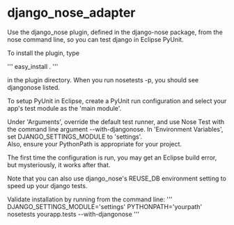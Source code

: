 django_nose_adapter
===================

Use the django_nose plugin, defined in the django-nose package, from the nose command line, 
so you can test django in Eclipse PyUnit.

To install the plugin, type

'''
easy_install . 
'''

in the plugin directory.  When you run nosetests -p, you should see djangonose listed.

To setup PyUnit in Eclipse, create a PyUnit run configuration and select your app's test module 
as the 'main module'.

Under 'Arguments', override the default test runner, and use Nose Test with the command line 
argument --with-djangonose.  In 'Environment Variables', set DJANGO_SETTINGS_MODULE to 'settings'.  
Also, ensure your PythonPath is appropriate for your project.

The first time the configuration is run, you may get an Eclipse build error, but mysteriously, 
it works after that.  

Note that you can also use django_nose's REUSE_DB environment setting to speed up your django tests.

Validate installation by running from the command line:
'''
DJANGO_SETTINGS_MODULE='settings' PYTHONPATH='yourpath' nosetests yourapp.tests --with-djangonose
''' 
